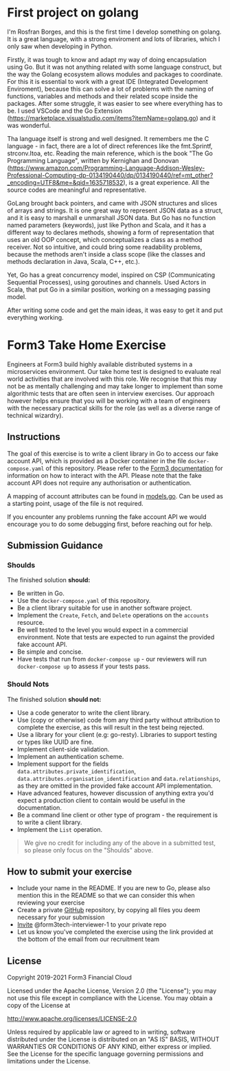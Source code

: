 # First project on golang

I'm Rosfran Borges, and this is the first time I develop something on golang. It is a great language, with a 
strong enviroment and lots of libraries, which I only saw when developing in Python.

Firstly, it was tough to know and adapt my way of doing encapsulation using Go. But it was not anything 
related with some language construct, but the way the Golang ecosystem allows modules and packages to
coordinate. For this it is essential to work with a great IDE (Integrated Development Enviroment), because
this can solve a lot of problems with the naming of functions, variables and methods and their related
scope inside the packages. After some struggle, it was easier to see where everything has to be. 
I used VSCode and the Go Extension (https://marketplace.visualstudio.com/items?itemName=golang.go)
and it was wonderful.

Tha language itself is strong and well designed. It remembers me the C language - in fact, there are a lot of direct
references like the fmt.Sprintf, strconv.Itoa, etc. Reading the main reference, which is the book "The Go Programming 
Language", written by Kernighan and Donovan (https://www.amazon.com/Programming-Language-Addison-Wesley-Professional-Computing-dp-0134190440/dp/0134190440/ref=mt_other?_encoding=UTF8&me=&qid=1635718532), is a great experience. All the source codes are meaningful and representative.

GoLang brought back pointers, and came with JSON structures and slices of arrays and strings. It is one great way to represent JSON data as
a struct, and it is easy to marshall e unmarshall JSON data. But Go has no function named parameters (keywords), just like Python 
and Scala, and it has a different way to declares methods, showing a form of representation that uses an old OOP concept, which 
conceptualizes a class as a method receiver. Not so intuitive, and could bring some readability problems, because the methods 
aren't inside a class scope (like the classes and methods declaration in Java, Scala, C++, etc.).

Yet, Go has a great concurrency model, inspired on CSP (Communicating Sequential Processes), using goroutines and channels.
Used Actors in Scala, that put Go in a similar position, working on a messaging passing model.

After writing some code and get the main ideas, it was easy to get it and put everything working.

# Form3 Take Home Exercise

Engineers at Form3 build highly available distributed systems in a microservices environment. Our take home test is designed to evaluate real world activities that are involved with this role. We recognise that this may not be as mentally challenging and may take longer to implement than some algorithmic tests that are often seen in interview exercises. Our approach however helps ensure that you will be working with a team of engineers with the necessary practical skills for the role (as well as a diverse range of technical wizardry). 

## Instructions
The goal of this exercise is to write a client library in Go to access our fake account API, which is provided as a Docker
container in the file `docker-compose.yaml` of this repository. Please refer to the
[Form3 documentation](http://api-docs.form3.tech/api.html#organisation-accounts) for information on how to interact with the API. Please note that the fake account API does not require any authorisation or authentication.

A mapping of account attributes can be found in [models.go](./models.go). Can be used as a starting point, usage of the file is not required.

If you encounter any problems running the fake account API we would encourage you to do some debugging first,
before reaching out for help.

## Submission Guidance

### Shoulds

The finished solution **should:**
- Be written in Go.
- Use the `docker-compose.yaml` of this repository.
- Be a client library suitable for use in another software project.
- Implement the `Create`, `Fetch`, and `Delete` operations on the `accounts` resource.
- Be well tested to the level you would expect in a commercial environment. Note that tests are expected to run against the provided fake account API.
- Be simple and concise.
- Have tests that run from `docker-compose up` - our reviewers will run `docker-compose up` to assess if your tests pass.

### Should Nots

The finished solution **should not:**
- Use a code generator to write the client library.
- Use (copy or otherwise) code from any third party without attribution to complete the exercise, as this will result in the test being rejected.
- Use a library for your client (e.g: go-resty). Libraries to support testing or types like UUID are fine.
- Implement client-side validation.
- Implement an authentication scheme.
- Implement support for the fields `data.attributes.private_identification`, `data.attributes.organisation_identification`
  and `data.relationships`, as they are omitted in the provided fake account API implementation.
- Have advanced features, however discussion of anything extra you'd expect a production client to contain would be useful in the documentation.
- Be a command line client or other type of program - the requirement is to write a client library.
- Implement the `List` operation.
> We give no credit for including any of the above in a submitted test, so please only focus on the "Shoulds" above.

## How to submit your exercise

- Include your name in the README. If you are new to Go, please also mention this in the README so that we can consider this when reviewing your exercise
- Create a private [GitHub](https://help.github.com/en/articles/create-a-repo) repository, by copying all files you deem necessary for your submission
- [Invite](https://help.github.com/en/articles/inviting-collaborators-to-a-personal-repository) @form3tech-interviewer-1 to your private repo
- Let us know you've completed the exercise using the link provided at the bottom of the email from our recruitment team

## License

Copyright 2019-2021 Form3 Financial Cloud

Licensed under the Apache License, Version 2.0 (the "License"); you may not use this file except in compliance with the License.
You may obtain a copy of the License at

http://www.apache.org/licenses/LICENSE-2.0

Unless required by applicable law or agreed to in writing, software distributed under the License is distributed on an "AS IS" BASIS, WITHOUT WARRANTIES OR CONDITIONS OF ANY KIND, either express or implied. See the License for the specific language governing permissions and limitations under the License.
